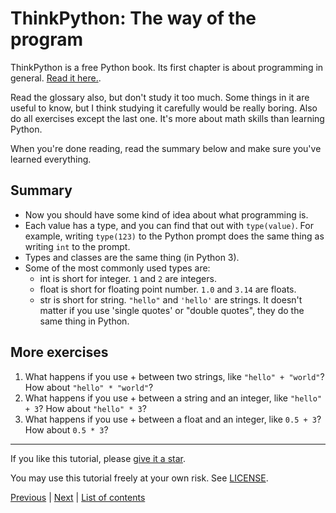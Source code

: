 # ThinkPython: The way of the program

ThinkPython is a free Python book. Its first chapter is about
programming in general. [Read it
here.](http://greenteapress.com/thinkpython2/html/thinkpython2002.html).

Read the glossary also, but don't study it too much. Some things in it
are useful to know, but I think studying it carefully would be really
boring. Also do all exercises except the last one. It's more about
math skills than learning Python.

When you're done reading, read the summary below and make sure you've
learned everything.

## Summary

- Now you should have some kind of idea about what programming is.
- Each value has a type, and you can find that out with `type(value)`.
    For example, writing `type(123)` to the Python prompt does the same
    thing as writing `int` to the prompt.
- Types and classes are the same thing (in Python 3).
- Some of the most commonly used types are:
    - int is short for integer. `1` and `2` are integers.
    - float is short for floating point number. `1.0` and `3.14` are
        floats.
    - str is short for string. `"hello"` and `'hello'` are strings. It
        doesn't matter if you use 'single quotes' or "double quotes",
        they do the same thing in Python.

## More exercises

1. What happens if you use + between two strings, like
    `"hello" + "world"`? How about `"hello" * "world"`?
2. What happens if you use + between a string and an integer, like
    `"hello" + 3`? How about `"hello" * 3`?
3. What happens if you use + between a float and an integer, like
    `0.5 + 3`? How about `0.5 * 3`?

***

If you like this tutorial, please [give it a
star](../README.md#how-can-i-thank-you-for-writing-and-sharing-this-tutorial).

You may use this tutorial freely at your own risk. See
[LICENSE](../LICENSE).

[Previous](getting-started.md) | [Next](variables.md) |
[List of contents](../README.md#basics)
